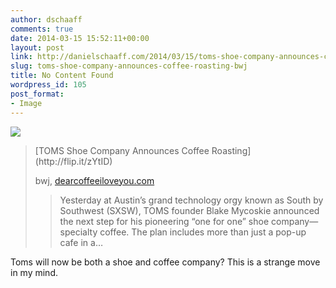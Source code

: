```yaml
---
author: dschaaff
comments: true
date: 2014-03-15 15:52:11+00:00
layout: post
link: http://danielschaaff.com/2014/03/15/toms-shoe-company-announces-coffee-roasting-bwj/
slug: toms-shoe-company-announces-coffee-roasting-bwj
title: No Content Found
wordpress_id: 105
post_format:
- Image
---
```


![](https://danielschaaff.files.wordpress.com/2014/03/tumblr_n2hiqzs31j1qcnv82o1_500.jpg)

<blockquote>[TOMS Shoe Company Announces Coffee Roasting](http://flip.it/zYtID)  

bwj, [dearcoffeeiloveyou.com](http://flip.it/zYtID)
> 
> 

> 
> Yesterday at Austin’s grand technology orgy known as South by Southwest (SXSW), TOMS founder Blake Mycoskie announced the next step for his pioneering “one for one” shoe company—specialty coffee. The plan includes more than just a pop-up cafe in a…
> 
> 
</blockquote>




Toms will now be both a shoe and coffee company? This is a strange move in my mind.

